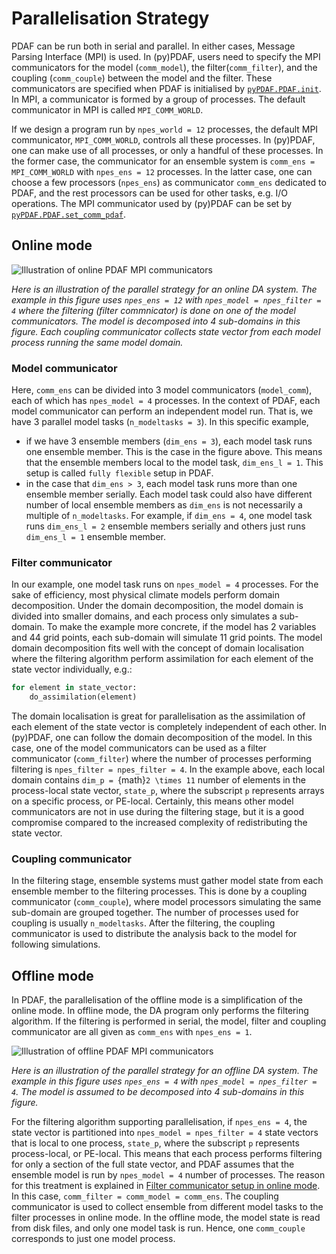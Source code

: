 
# Parallelisation Strategy
PDAF can be run both in serial and parallel.
In either cases, Message Parsing Interface (MPI) is used.
In (py)PDAF, users need to specify the MPI communicators for the model (`comm_model`),
the filter(`comm_filter`), and the coupling (`comm_couple`)
between the model and the filter. These communicators are specified when PDAF is initialised
by [`pyPDAF.PDAF.init`](#pyPDAF.init).
In MPI, a communicator is formed by a group of processes.
The default communicator in MPI is called `MPI_COMM_WORLD`.

If we design a program run by `npes_world = 12` processes,
the default MPI communicator, `MPI_COMM_WORLD`, controls all these processes.
In (py)PDAF, one can make use of all processes,
or only a handful of these processes.
In the former case, the communicator for an ensemble system
is `comm_ens = MPI_COMM_WORLD` with `npes_ens = 12` processes.
In the latter case, one can choose a few processors (`npes_ens`)
as communicator `comm_ens` dedicated to PDAF, and the rest processors
can be used for other tasks, e.g. I/O operations.
The MPI communicator used by (py)PDAF can be set
by [`pyPDAF.PDAF.set_comm_pdaf`](#pyPDAF.PDAF.set_comm_pdaf).

## Online mode
![Illustration of online PDAF MPI communicators](https://pdaf.awi.de/pics/communicators_PDAFonline.png "PDAF parallel strategy for online DA system")

*Here is an illustration of the parallel strategy for an online DA system.
The example in this figure uses `npes_ens = 12` with `npes_model = npes_filter = 4`
where the filtering (filter commnicator) is done on one of the model communicators.
The model is decomposed into 4 sub-domains in this figure. Each coupling communicator
collects state vector from each model process running the same model domain.*

### Model communicator
Here, `comm_ens` can be divided into 3 model communicators (`model_comm`),
each of which has `npes_model = 4` processes.
In the context of PDAF, each model communicator can perform an independent model run.
That is, we have 3 parallel model tasks (`n_modeltasks = 3`). In this specific example,
- if we have 3 ensemble members (`dim_ens = 3`), each model task runs one ensemble member. This is the case in the figure above. This means that the ensemble members local to the model task, `dim_ens_l = 1`. This setup is called `fully flexible` setup in PDAF.
- in the case that `dim_ens > 3`, each model task runs more than one ensemble member serially.  Each model task could also have different number of local ensemble members as `dim_ens` is not necessarily a multiple of `n_modeltasks`. For example, if `dim_ens = 4`, one model task runs `dim_ens_l = 2` ensemble members serially and others just runs `dim_ens_l = 1` ensemble member.

### Filter communicator
In our example, one model task runs on `npes_model = 4` processes.
For the sake of efficiency, most physical climate models perform domain decomposition.
Under the domain decomposition, the model domain is divided into smaller domains,
and each process only simulates a sub-domain. To make the example more concrete,
if the model has 2 variables and 44 grid points, each sub-domain will
simulate 11 grid points. The model domain decomposition fits well with the
concept of domain localisation where the filtering algorithm perform assimilation
for each element of the state vector individually, e.g.:
```python
for element in state_vector:
    do_assimilation(element)
```
The domain localisation is great for parallelisation as the assimilation of each element of the state vector is completely independent of each other. In (py)PDAF, one can follow the domain decomposition of the model. In this case, one of the model communicators can be used as a filter communicator (`comm_filter`) where the number of processes performing filtering is `npes_filter = npes_filter = 4`. In the example above, each local domain contains `dim_p = `{math}`2 \times 11` number of elements in the process-local state vector, `state_p`, where the subscript `p` represents arrays on a specific process, or PE-local. Certainly, this means other model communicators are not in use during the filtering stage, but it is a good compromise compared to the increased complexity of redistributing the state vector.

### Coupling communicator
In the filtering stage, ensemble systems must gather model state from each ensemble member to the filtering processes. This is done by a coupling communicator (`comm_couple`), where model processors simulating the same sub-domain are grouped together. The number of processes used for coupling is usually `n_modeltasks`. After the filtering, the coupling communicator is used to distribute the analysis back to the model for following simulations.

## Offline mode
In PDAF, the parallelisation of the offline mode is a simplification of the online mode. In offline mode, the DA program only performs the filtering algorithm. If the filtering is performed in serial, the model, filter and coupling communicator are all given as `comm_ens` with `npes_ens = 1`.

![Illustration of offline PDAF MPI communicators](https://pdaf.awi.de/pics/communicators_PDAFoffline.png "PDAF parallel strategy for offline DA system")

*Here is an illustration of the parallel strategy for an offline DA system. The example in this figure uses `npes_ens = 4` with `npes_model = npes_filter = 4`. The model is assumed to be decomposed into 4 sub-domains in this figure.*

For the filtering algorithm supporting parallelisation, if `npes_ens = 4`, the state vector is partitioned into `npes_model = npes_filter = 4` state vectors that is local to one process, `state_p`, where the subscript `p` represents process-local, or PE-local. This means that each process performs filtering for only a section of the full state vector, and PDAF assumes that the ensemble model is run by `npes_model = 4` number of processes. The reason for this treatment is explained in [Filter communicator setup in online mode](#filter-communicator). In this case, `comm_filter = comm_model = comm_ens`. The coupling communicator is used to collect ensemble from different model tasks to the filter processes in online mode. In the offline mode, the model state is read from disk files, and only one model task is run. Hence, one `comm_couple` corresponds to just one model process.





